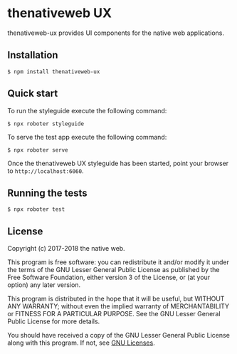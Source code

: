 # thenativeweb UX

thenativeweb-ux provides UI components for the native web applications.

## Installation

```shell
$ npm install thenativeweb-ux
```

## Quick start

To run the styleguide execute the following command:

```shell
$ npx roboter styleguide
```

To serve the test app execute the following command:

```shell
$ npx roboter serve
```

Once the thenativeweb UX styleguide has been started, point your browser to `http://localhost:6060`.

## Running the tests

```shell
$ npx roboter test
```

## License

Copyright (c) 2017-2018 the native web.

This program is free software: you can redistribute it and/or modify it under the terms of the GNU Lesser General Public License as published by the Free Software Foundation, either version 3 of the License, or (at your option) any later version.

This program is distributed in the hope that it will be useful, but WITHOUT ANY WARRANTY; without even the implied warranty of MERCHANTABILITY or FITNESS FOR A PARTICULAR PURPOSE. See the GNU Lesser General Public License for more details.

You should have received a copy of the GNU Lesser General Public License along with this program. If not, see [GNU Licenses](http://www.gnu.org/licenses/).
